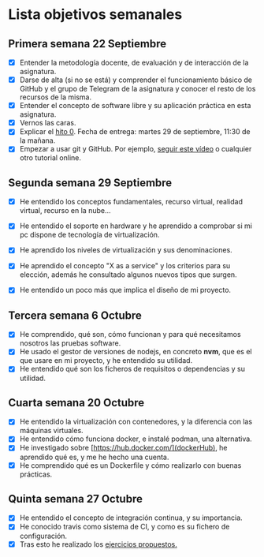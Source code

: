 # Lista objetivos semanales

## Primera semana 22 Septiembre

- [x] Entender la metodología docente, de evaluación y de interacción de la asignatura.
- [x] Darse de alta (si no se está) y comprender el funcionamiento básico de GitHub y el grupo de Telegram de la asignatura y conocer el resto de los recursos de la misma.
- [x] Entender el concepto de software libre y su aplicación práctica en esta asignatura.
- [x] Vernos las caras.
- [x] Explicar el [hito 0](http://jj.github.io/IV/documentos/proyecto/0.Repositorio). Fecha de entrega: martes 29 de septiembre, 11:30 de la mañana.
- [x] Empezar a usar git y GitHub. Por ejemplo, [seguir este vídeo](https://www.youtube.com/watch?v=gmXyJI01qa8) o cualquier otro tutorial online.

## Segunda semana 29 Septiembre
 - [x] He entendido los conceptos fundamentales, recurso virtual, realidad virtual, recurso en la nube...
 - [x] He entendido el soporte en hardware y he aprendido a comprobar si mi pc dispone de tecnología de virtualización.
 - [x] He aprendido los niveles de virtualización y sus denominaciones.
 - [x] He aprendido el concepto "X as a service" y los criterios para su elección, además he consultado algunos nuevos tipos que surgen.
 - [x] He entendido un poco más que implica el diseño de mi proyecto.


## Tercera semana 6 Octubre
- [x] He comprendido, qué son, cómo funcionan y para qué necesitamos nosotros las pruebas software.
- [x] He usado el gestor de versiones de nodejs, en concreto **nvm**, que es el que usare en mi proyecto, y he entendido su utilidad.
- [x] He entendido qué son los ficheros de requisitos o dependencias y su utilidad.

## Cuarta semana 20 Octubre
- [x] He entendido la virtualización con contenedores, y la diferencia con las máquinas virtuales.
- [x] He entendido cómo funciona docker, e instalé podman, una alternativa.
- [x] He investigado sobre [https://hub.docker.com/](dockerHub), he aprendido qué es, y me he hecho una cuenta.
- [x] He comprendido qué es un Dockerfile y cómo realizarlo con buenas prácticas.

## Quinta semana 27 Octubre
- [x] He entendido el concepto de integración continua, y su importancia.
- [x] He conocido travis como sistema de CI, y como es su fichero de configuración.
- [x] Tras esto he realizado los [ejercicios propuestos.](https://github.com/sarasolera/ejerciciosIV/blob/main/tema_4.md)